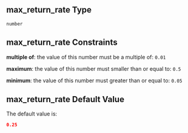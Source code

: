 ## max_return_rate Type

`number`

## max_return_rate Constraints

**multiple of**: the value of this number must be a multiple of: `0.01`

**maximum**: the value of this number must smaller than or equal to: `0.5`

**minimum**: the value of this number must greater than or equal to: `0.05`

## max_return_rate Default Value

The default value is:

```json
0.25
```
